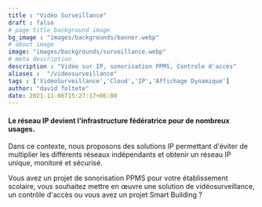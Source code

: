 ```yaml
---
title : "Vidéo Surveillance"
draft : false
# page title background image
bg_image : "images/backgrounds/banner.webp"
# about image
image: "images/backgrounds/surveillance.webp"
# meta description
description : "Vidéo sur IP, sonorisation PPMS, Controle d'accès"
aliases :  "/videosurveillance"
tags : ['VidéoSurveillance','Cloud','IP','Affichage Dynamique']
author: "david foltete"
date: 2021-11-06T15:27:17+06:00
---
```

#### Le réseau IP devient l'infrastructure fédératrice pour de nombreux usages.  

Dans ce contexte, nous proposons des solutions IP permettant d'éviter de multiplier les différents réseaux indépendants et obtenir un réseau IP unique, monitoré et sécurisé.  

Vous avez un projet de sonorisation PPMS pour votre établissement scolaire, vous souhaitez mettre en œuvre une solution de vidéosurveillance, un contrôle d'accès ou vous avez un projet Smart Building ?
